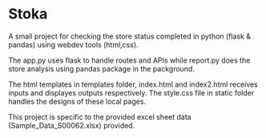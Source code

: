 # Stoka
A small project for checking the store status completed in python (flask & pandas) using webdev tools (html,css).

The app.py uses flask to handle routes and APIs while report.py does the store analysis using pandas package in the packground.

The html templates in templates folder, index.html and index2.html receives inputs and displayes outputs respectively. The style.css file in static folder handles the designs of these local pages.

This project is specific to the provided excel sheet data (Sample_Data_S00062.xlsx) provided.
